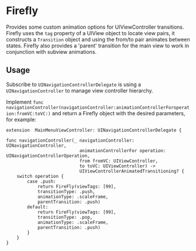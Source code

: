 # Firefly

Provides some custom animation options for UIViewController transitions. Firefly uses the `tag` property of a UIView object to locate view pairs, it constructs a `Transition` object and using the from/to pair animates between states. Firefly also provides a 'parent' transition for the main view to work in conjunction with subview animations. 

## Usage

Subscribe to  `UINavigationControllerDelegate` is using a `UINavigationController` to manage view controller hierarchy. 

Implement `func navigationController(navigationController:animationControllerForoperation:fromVC:toVC:)` and return a Firefly object with the desired parameters, for example:

```
extension  MainMenuViewController: UINavigationControllerDelegate {

func navigationController(_ navigationController: UINavigationController, 
							animationControllerFor operation: UINavigationControllerOperation, 
							from fromVC: UIViewController, 
							to toVC: UIViewController) -> 
							UIViewControllerAnimatedTransitioning? {
	switch operation {
		case .push:
			return FireFly(viewTags: [99], 
			transitionType: .push, 
			animationType: .scaleFrame, 
			parentTransition: .push)
		default:
			return FireFly(viewTags: [99], 
			transitionType: .pop, 
			animationType: .scaleFrame, 
			parentTransition: .push)
		}
	}
}
```

